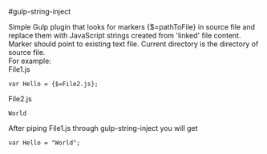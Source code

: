 #gulp-string-inject

Simple Gulp plugin that looks for markers {$=pathToFile} in source file and replace them with JavaScript strings created from 'linked' file content. Marker should point to existing text file. Current directory is the directory of source file.  
For example:  
File1.js
```
var Hello = {$=File2.js};
```
File2.js
```
World
```
  
After piping File1.js through gulp-string-inject you will get 
```
var Hello = "World";
```
